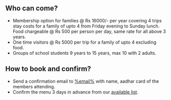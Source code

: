 ## Who can come?

* Membership option for families @ Rs 16000/- per year covering 4 trips stay costs for a family of upto 4 from Friday evening to Sunday lunch. Food chargeable @ Rs 500 per person per day, same rate for all above 3 years.
* One time visitors @ Rs 5000 per trip for a family of upto 4 excluding food.
* Groups of school students 9 years to 15 years, max 10 with 2 adults.

## How to book and confirm?

* Send a confirmation email to [%email%](mailto:%email%?subject=%enquiry+regarding+stay%) with name, aadhar card of the members attending.
* Confirm the menu 3 days in advance from our [available list](%url%food/).
